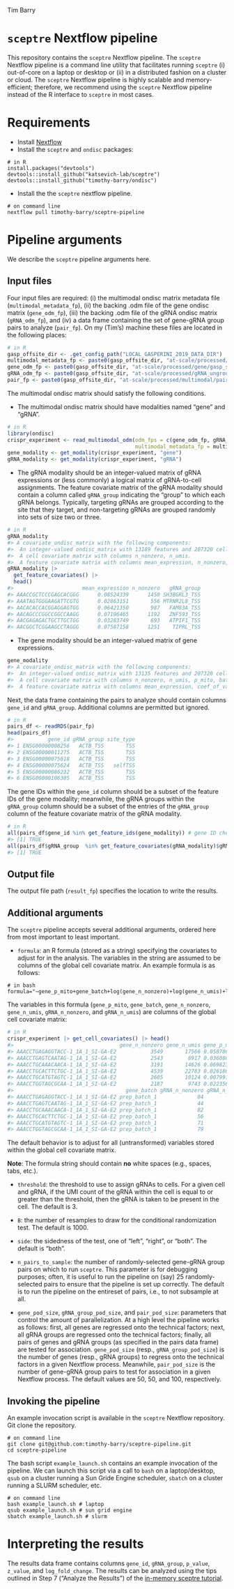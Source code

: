 
Tim Barry

<!-- README.md is generated from README.Rmd. Please edit that file -->

# `sceptre` Nextflow pipeline

This repository contains the `sceptre` Nextflow pipeline. The `sceptre`
Nextflow pipeline is a command line utility that facilitates running
`sceptre` (i) out-of-core on a laptop or desktop or (ii) in a
distributed fashion on a cluster or cloud. The `sceptre` Nextflow
pipeline is highly scalable and memory-efficient; therefore, we
recommend using the `sceptre` Nextflow pipeline instead of the R
interface to `sceptre` in most cases.

# Requirements

-   Install [Nextflow](https://www.nextflow.io/)
-   Install the `sceptre` and `ondisc` packages:

<!-- -->

    # in R
    install.packages("devtools")
    devtools::install_github("katsevich-lab/sceptre")
    devtools::install_github("timothy-barry/ondisc")

-   Install the the `sceptre` nextflow pipeline.

<!-- -->

    # on command line 
    nextflow pull timothy-barry/sceptre-pipeline

# Pipeline arguments

We describe the `sceptre` pipeline arguments here.

## Input files

Four input files are required: (i) the multimodal ondisc matrix metadata
file (`multimodal_metadata_fp`), (ii) the backing .odm file of the gene
ondisc matrix (`gene_odm_fp`), (iii) the backing .odm file of the gRNA
ondisc matrix (`gRNA_odm_fp`), and (iv) a data frame containing the set
of gene-gRNA group pairs to analyze (`pair_fp`). On my (Tim’s) machine
these files are located in the following places:

``` r
# in R
gasp_offsite_dir <- .get_config_path("LOCAL_GASPERINI_2019_DATA_DIR")
multimodal_metadata_fp <- paste0(gasp_offsite_dir, "at-scale/processed/multimodal/multimodal_metadata.rds")
gene_odm_fp <- paste0(gasp_offsite_dir, "at-scale/processed/gene/gasp_scale_gene_expressions.odm")
gRNA_odm_fp <- paste0(gasp_offsite_dir, "at-scale/processed/gRNA_ungrouped/gasp_scale_gRNA_counts_ungrouped.odm")
pair_fp <- paste0(gasp_offsite_dir, "at-scale/processed/multimodal/pairs.rds")
```

The multimodal ondisc matrix should satisfy the following conditions.

-   The multimodal ondisc matrix should have modalities named “gene” and
    “gRNA”.

``` r
# in R
library(ondisc)
crispr_experiment <- read_multimodal_odm(odm_fps = c(gene_odm_fp, gRNA_odm_fp),
                                         multimodal_metadata_fp = multimodal_metadata_fp)
gene_modality <- get_modality(crispr_experiment, "gene")
gRNA_modality <- get_modality(crispr_experiment, "gRNA")
```

-   The gRNA modality should be an integer-valued matrix of gRNA
    expressions or (less commonly) a logical matrix of gRNA-to-cell
    assignments. The feature covariate matrix of the gRNA modality
    should contain a column called `gRNA_group` indicating the “group”
    to which each gRNA belongs. Typically, targeting gRNAs are grouped
    according to the site that they target, and non-targeting gRNAs are
    grouped randomly into sets of size two or three.

``` r
# in R
gRNA_modality
#> A covariate_ondisc_matrix with the following components:
#>  An integer-valued ondisc_matrix with 13189 features and 207320 cells.
#>  A cell covariate matrix with columns n_nonzero, n_umis.
#>  A feature covariate matrix with columns mean_expression, n_nonzero, gRNA_group.
gRNA_modality |>
  get_feature_covariates() |>
  head()
#>                      mean_expression n_nonzero   gRNA_group
#> AAACCGCTCCCGAGCACGGG      0.08524339      1450 SH3BGRL3_TSS
#> AAATAGTGGGAAGATTCGTG      0.02863151       556 MTRNR2L8_TSS
#> AACACACCACGGAGGAGTGG      0.06421350       987   FAM83A_TSS
#> AACAGCCCGGCCGGCCAAGG      0.07196465      1192   ZNF593_TSS
#> AACGAGAGACTGCTTGCTGG      0.03283749       693   ATPIF1_TSS
#> AACGGCTCGGAAGCCTAGGG      0.07587158      1251    TIPRL_TSS
```

-   The gene modality should be an integer-valued matrix of gene
    expressions.

``` r
gene_modality
#> A covariate_ondisc_matrix with the following components:
#>  An integer-valued ondisc_matrix with 13135 features and 207320 cells.
#>  A cell covariate matrix with columns n_nonzero, n_umis, p_mito, batch.
#>  A feature covariate matrix with columns mean_expression, coef_of_variation, n_nonzero.
```

Next, the data frame containing the pairs to analyze should contain
columns `gene_id` and `gRNA_group`. Additional columns are permitted but
ignored.

``` r
# in R
pairs_df <- readRDS(pair_fp)
head(pairs_df)
#>           gene_id gRNA_group site_type
#> 1 ENSG00000008256   ACTB_TSS       TSS
#> 2 ENSG00000011275   ACTB_TSS       TSS
#> 3 ENSG00000075618   ACTB_TSS       TSS
#> 4 ENSG00000075624   ACTB_TSS   selfTSS
#> 5 ENSG00000086232   ACTB_TSS       TSS
#> 6 ENSG00000106305   ACTB_TSS       TSS
```

The gene IDs within the `gene_id` column should be a subset of the
feature IDs of the gene modality; meanwhile, the gRNA groups within the
`gRNA_group` column should be a subset of the entries of the
`gRNA_group` column of the feature covariate matrix of the gRNA
modality.

``` r
# in R
all(pairs_df$gene_id %in% get_feature_ids(gene_modality)) # gene ID check
#> [1] TRUE
all(pairs_df$gRNA_group  %in% get_feature_covariates(gRNA_modality)$gRNA_group) # gRNA group check
#> [1] TRUE
```

## Output file

The output file path (`result_fp`) specifies the location to write the
results.

## Additional arguments

The `sceptre` pipeline accepts several additional arguments, ordered
here from most important to least important.

-   `formula`: an R formula (stored as a string) specifying the
    covariates to adjust for in the analysis. The variables in the
    string are assumed to be columns of the global cell covariate
    matrix. An example formula is as follows:

<!-- -->

    # in bash
    formula="~gene_p_mito+gene_batch+log(gene_n_nonzero)+log(gene_n_umis)+log(gRNA_n_nonzero)+log(gRNA_n_umis)"

The variables in this formula (`gene_p_mito`, `gene_batch`,
`gene_n_nonzero`, `gene_n_umis`, `gRNA_n_nonzero`, and `gRNA_n_umis`)
are columns of the global cell covariate matrix:

``` r
# in R
crispr_experiment |> get_cell_covariates() |> head() 
#>                                  gene_n_nonzero gene_n_umis gene_p_mito
#> AAACCTGAGAGGTACC-1_1A_1_SI-GA-E2           3549       17566 0.058786706
#> AAACCTGAGTCAATAG-1_1A_1_SI-GA-E2           2543        8917 0.036086518
#> AAACCTGCAAACAACA-1_1A_1_SI-GA-E2           3191       14626 0.069823051
#> AAACCTGCACTTCTGC-1_1A_1_SI-GA-E2           4539       22783 0.026186508
#> AAACCTGCATGTAGTC-1_1A_1_SI-GA-E2           2605       10124 0.007991318
#> AAACCTGGTAGCGCAA-1_1A_1_SI-GA-E2           2187        9743 0.022356681
#>                                    gene_batch gRNA_n_nonzero gRNA_n_umis
#> AAACCTGAGAGGTACC-1_1A_1_SI-GA-E2 prep_batch_1             84         994
#> AAACCTGAGTCAATAG-1_1A_1_SI-GA-E2 prep_batch_1             44         347
#> AAACCTGCAAACAACA-1_1A_1_SI-GA-E2 prep_batch_1             82         930
#> AAACCTGCACTTCTGC-1_1A_1_SI-GA-E2 prep_batch_1             56         579
#> AAACCTGCATGTAGTC-1_1A_1_SI-GA-E2 prep_batch_1             71        1098
#> AAACCTGGTAGCGCAA-1_1A_1_SI-GA-E2 prep_batch_1             79        1276
```

The default behavior is to adjust for all (untransformed) variables
stored within the global cell covariate matrix.

**Note**: The formula string should contain **no** white spaces (e.g.,
spaces, tabs, etc.).

-   `threshold`: the threshold to use to assign gRNAs to cells. For a
    given cell and gRNA, if the UMI count of the gRNA within the cell is
    equal to or greater than the threshold, then the gRNA is taken to be
    present in the cell. The default is 3.

-   `B`: the number of resamples to draw for the conditional
    randomization test. The default is 1000.

-   `side`: the sidedness of the test, one of “left”, “right”, or
    “both”. The default is “both”.

-   `n_pairs_to_sample`: the number of randomly-selected gene-gRNA group
    pairs on which to run `sceptre`. This parameter is for debugging
    purposes; often, it is useful to run the pipeline on (say) 25
    randomly-selected pairs to ensure that the pipeline is set up
    correctly. The default is to run the pipeline on the entireset of
    pairs, i.e., to not subsample at all.

-   `gene_pod_size`, `gRNA_group_pod_size`, and `pair_pod_size`:
    parameters that control the amount of parallelization. At a high
    level the pipeline works as follows: first, all genes are regressed
    onto the technical factors; next, all gRNA groups are regressed onto
    the technical factors; finally, all pairs of genes and gRNA groups
    (as specified in the pairs data frame) are tested for association.
    `gene_pod_size` (resp., `gRNA_group_pod_size`) is the number of
    genes (resp., gRNA groups) to regress onto the technical factors in
    a given Nextflow process. Meanwhile, `pair_pod_size` is the number
    of gene-gRNA group pairs to test for association in a given Nextflow
    process. The default values are 50, 50, and 100, respectively.

## Invoking the pipeline

An example invocation script is available in the `sceptre` Nextflow
repository. Git clone the repository.

    # on command line
    git clone git@github.com:timothy-barry/sceptre-pipeline.git
    cd sceptre-pipeline

The bash script `example_launch.sh` contains an example invocation of
the pipeline. We can launch this script via a call to `bash` on a
laptop/desktop, `qsub` on a cluster running a Sun Gride Engine
scheduler, `sbatch` on a cluster running a SLURM scheduler, etc.

    # on command line
    bash example_launch.sh # laptop
    qsub example_launch.sh # sun grid engine
    sbatch example_launch.sh # slurm

# Interpreting the results

The results data frame contains columns `gene_id`, `gRNA_group`,
`p_value`, `z_value`, and `log_fold_change`. The results can be analyzed
using the tips outlined in Step 7 (“Analyze the Results”) of the
[in-memory sceptre
tutorial](https://katsevich-lab.github.io/sceptre/articles/using_sceptre_v2.html).
